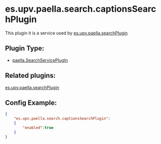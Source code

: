 ---
---

# es.upv.paella.search.captionsSearchPlugin

This plugin it is a service used by [es.upv.paella.searchPlugin](es.upv.paella.searchPlugin.md)


## Plugin Type:
- [paella.SearchServicePlugIn](../developer/plugin_types.md)

## Related plugins:
[es.upv.paella.searchPlugin](es.upv.paella.searchPlugin.md.md)

## Config Example:

```json
{
	"es.upv.paella.search.captionsSearchPlugin":
	{
		"enabled":true
	}
}
```

